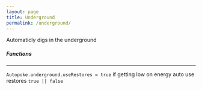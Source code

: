 ```yaml
---
layout: page
title: Underground
permalink: /underground/
---
```


Automaticly digs in the underground  

##### Functions
-----------------
`Autopoke.underground.useRestores = true` if getting low on energy auto use restores `true || false`  
